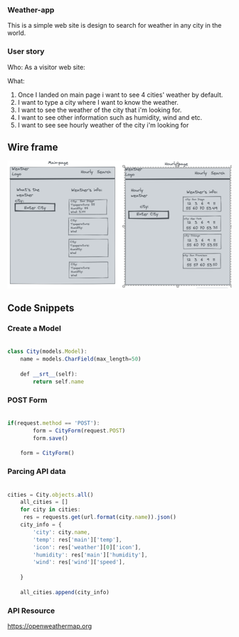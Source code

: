 ### Weather-app

This is a simple web site is design to search for weather in any city in the world.

### User story

Who:
As a visitor web site:

What:

1. Once I landed on main page i want to see 4 cities' weather by default.
2. I want to type a city where I want to know the weather.
3. I want to see the weather of the city that i'm looking for.
4. I want to see other information such as humidity, wind and etc.
5. I want to see see hourly weather of the city i'm looking for

## Wire frame

![](WeatherApp/weather/templates/img/Screen%20Shot%202022-01-30%20at%209.54.51%20PM.png)

## Code Snippets

### Create a Model

```javascript

class City(models.Model):
    name = models.CharField(max_length=50)

    def __srt__(self):
        return self.name

```

### POST Form

```javascript

if(request.method == 'POST'):
        form = CityForm(request.POST)
        form.save()

    form = CityForm()
```

### Parcing API data

```javascript

cities = City.objects.all()
    all_cities = []
    for city in cities:
     res = requests.get(url.format(city.name)).json()
    city_info = {
        'city': city.name,
        'temp': res['main']['temp'],
        'icon': res['weather'][0]['icon'],
        'humidity': res['main']['humidity'],
        'wind': res['wind']['speed'],

    }

    all_cities.append(city_info)

```

### API Resource

https://openweathermap.org
